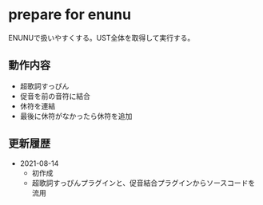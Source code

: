 # prepare for enunu

ENUNUで扱いやすくする。UST全体を取得して実行する。

## 動作内容

- 超歌詞すっぴん
- 促音を前の音符に結合
- 休符を連結
- 最後に休符がなかったら休符を追加

## 更新履歴

- 2021-08-14
  - 初作成
  - 超歌詞すっぴんプラグインと、促音結合プラグインからソースコードを流用
